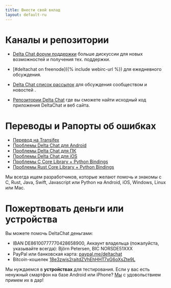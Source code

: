 ```yaml
---
title: Внести свой вклад
layout: default-ru
---
```




<!-- GENERATED FILE -- DO NOT EDIT -->



# Каналы и репозитории

- [Delta Chat форум поддержки](https://support.delta.chat) больше
  дискуссии для новых возможностей и получения тех. поддержки.

- [#deltachat on freenode]({% include webirc-url %}) для ежедневного обсуждения.

- [Delta Chat список
  рассылок](https://lists.codespeak.net/postorius/lists/delta.codespeak.net/) 
  для обсуждения сообществом и новостей .

- [Репозитории Delta Chat](https://github.com/deltachat/) где вы сможете 
  найти исходный код приложения DeltaChat и веб сайта.

# Переводы и Рапорты об ошибках

- [Перевод на Transifex](https://www.transifex.com/delta-chat/public/)
- [Проблемы Delta Chat для Android](https://github.com/deltachat/deltachat-android/issues)
- [Проблемы Delta Chat для ПК](https://github.com/deltachat/deltachat-desktop/issues)
- [Проблемы Delta Chat для iOS](https://github.com/deltachat/deltachat-ios/issues)
- [Проблемы C Core Library + Python Bindings](https://github.com/deltachat/deltachat-core/issues)
- [Проблемы Rust Core Library + Python Bindings](https://github.com/deltachat/deltachat-core-rust/issues)

Мы всегда ищем разработчиков, которые желают помочь и знакомы с 
C, Rust, Java, Swift, Javascript или Python на Android, iOS, Windows, Linux или Mac.


# Пожертвовать деньги или устройства

Вы можете помочь DeltaChat деньгами:

- IBAN DE86100777770428658900, Аккаунт владельца (пожалуйста, указывайте всегда): Björn Petersen, BIC NORSDE51XXX
- PayPal или банковская карта: [paypal.me/deltachat](https://paypal.me/deltachat/20)
- Bitcoin-кошелек [18e3zwis2raitdZVhEhHHT7xG6oXsZte9L](bitcoin:18e3zwis2raitdZVhEhHHT7xG6oXsZte9L)

Мы нуждаемся в **устройствах** для тестирования. Если у вас есть ненужный смартфон на базе Android или iPhone?
[Мы](imprint) с удовольствием примем их в дар!
